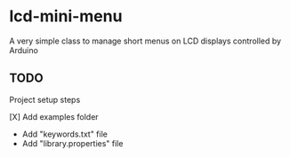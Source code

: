 # lcd-mini-menu
A very simple class to manage short menus on LCD displays controlled by Arduino

## TODO
Project setup steps

[X] Add examples folder
- Add "keywords.txt" file
- Add "library.properties" file
